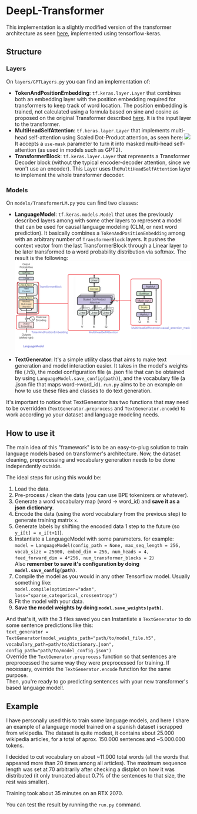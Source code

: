 # DeepL-Transformer
This implementation is a slightly modified version of the transformer architecture as seen [here](https://keras.io/examples/generative/text_generation_with_miniature_gpt/), implemented using tensorflow-keras.
## Structure
### Layers
On `layers/GPTLayers.py` you can find an implementation of:
- **TokenAndPositionEmbedding**: `tf.keras.layer.Layer` that combines both an embedding layer with the position embedding required for transformers to keep track of word location. The position embedding is trained, not calculated using a formula based on sine and cosine as proposed on the original Transformer described [here](https://arxiv.org/abs/1706.03762). It is the input layer to the transformer.
- **MultiHeadSelfAttention**: `tf.keras.layer.Layer` that implements multi-head self-attention using Scaled Dot-Product attention, as seen here: <img src=https://www.researchgate.net/profile/Dennis_Gannon/publication/339390384/figure/fig2/AS:860759328317440@1582232424204/Multi-Head-Attention-and-Scaled-Dot-Product-Attention-again-from-Viswani-et-al.jpg>
  It accepts a `use-mask` parameter to turn it into masked multi-head self-attention (as used in models such as GPT2).
- **TransformerBlock**: `tf.keras.layer.Layer` that represents a Transformer Decoder block (without the typical encoder-decoder attention, since we won't use an encoder). This Layer uses the`MultiHeadSelfAttention` layer to implement the whole transformer decoder.

### Models
On `models/TransformerLM.py` you can find two classes:
- **LanguageModel**: `tf.keras.models.Model` that uses the previously described layers among with some other layers to represent a model that can be used for causal language modeling (CLM, or next word prediction). It basically combines a `TokenAndPositionEmbedding` among with an arbitrary number of `TransformerBlock` layers. It pushes the context vector from the last TransformerBlock through a Linear layer to be later transformed to a word probability distribution via softmax.
The result is the following: <img src=imgs/transformer-decoder.png>
- **TextGenerator**: It's a simple utility class that aims to make text generation and model interaction easier. It takes in the model's weights file (.h5), the model configuration file (a .json file that can be obtained by using `LanguageModel.save_config(path)`), and the vocabulary file (a .json file that maps word->word_id).
`run.py` aims to be an example on how to use these files and classes to do text generation.

It's important to notice that TextGenerator has two functions that may need to be overridden (`TextGenerator.preprocess` and `TextGenerator.encode`) to work according yo your dataset and language modeling needs.

## How to use it
The main idea of this "framework" is to be an easy-to-plug solution to train language models based on transformer's architecture. Now, the dataset cleaning, preprocessing and vocabulary generation needs to be done independently outside.

The ideal steps for using this would be:

1) Load the data.
2) Pre-process / clean the data (you can use BPE tokenizers or whatever).
3) Generate a word vocabulary map (word -> word_id) and **save it as a json dictionary**.
4) Encode the data (using the word vocabulary from the previous step) to generate training matrix `x`.
5) Generate labels by shifting the encoded data 1 step to the future (so `y_i[t] = x_i[t+1]`).
6) Instantiate a LanguageModel with some parameters. for example:<br />
   `model = LanguageModel(config_path = None, max_seq_length = 256, vocab_size = 25000, embed_dim = 256, num_heads = 4, feed_forward_dim = 4*256, num_transformer_blocks = 2)`
   <br/>Also **remember to save it's configuration by doing `model.save_config(path)`**.
7) Compile the model as you would in any other Tensorflow model. Usually something like:<br/> `model.compile(optimizer="adam", loss="sparse_categorical_crossentropy")`
8) Fit the model with your data.
9) **Save the model weights by doing `model.save_weights(path)`**.

And that's it, with the 3 files saved you can Instantiate a `TextGenerator` to do some sentence predictions like this:<br/>
`text_generator = TextGenerator(model_weights_path="path/to/model_file.h5", vocabulary_path=path/to/dictionary.json", config_path="path/to/model_config.json")`
<br/>Override the `TextGenerator.preprocess` function so that sentences are preprocessed the same way they were preprocessed for training. If necessary, override the `TextGenerator.encode` function for the same purpose.<br/>Then, you're ready to go predicting sentences with your new transformer's based language model!.

## Example
I have personally used this to train some language models, and here I share an example of a language model trained on a spanish dataset i scrapped from wikipedia. The dataset is quite modest, it contains about 25.000 wikipedia articles, for a total of aprox. 150.000 sentences and ~5.000.000 tokens.

I decided to cut vocabulary on about ~11.000 total words (all the words that appeared more than 20 times among all articles). The maximum sequence length was set at 70 arbitrarily after checking a distplot on how it was distributed (it only truncated about 0.7% of the sentences to that size, the rest was smaller).

Training took about 35 minutes on an RTX 2070.

You can test the result by running the `run.py` command.
